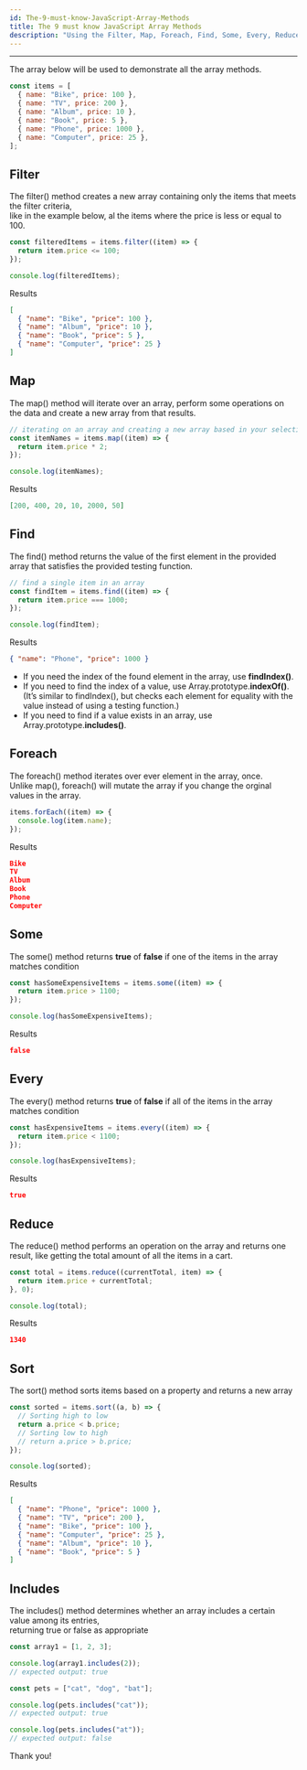 ```yaml
---
id: The-9-must-know-JavaScript-Array-Methods
title: The 9 must know JavaScript Array Methods
description: "Using the Filter, Map, Foreach, Find, Some, Every, Reduce, Sort and Includes array methods."
---
```


---

The array below will be used to demonstrate all the array methods.

```javascript
const items = [
  { name: "Bike", price: 100 },
  { name: "TV", price: 200 },
  { name: "Album", price: 10 },
  { name: "Book", price: 5 },
  { name: "Phone", price: 1000 },
  { name: "Computer", price: 25 },
];
```

## Filter

The filter() method creates a new array containing only the items that meets the filter criteria,  
like in the example below, al the items where the price is less or equal to 100.

```javascript
const filteredItems = items.filter((item) => {
  return item.price <= 100;
});

console.log(filteredItems);
```

Results

```json
[
  { "name": "Bike", "price": 100 },
  { "name": "Album", "price": 10 },
  { "name": "Book", "price": 5 },
  { "name": "Computer", "price": 25 }
]
```

## Map

The map() method will iterate over an array, perform some operations on the data and create a new array from that results.

```javascript
// iterating on an array and creating a new array based in your selection createria
const itemNames = items.map((item) => {
  return item.price * 2;
});

console.log(itemNames);
```

Results

```json
[200, 400, 20, 10, 2000, 50]
```

## Find

The find() method returns the value of the first element in the provided array that satisfies the provided testing function.

```javascript
// find a single item in an array
const findItem = items.find((item) => {
  return item.price === 1000;
});

console.log(findItem);
```

Results

```json
{ "name": "Phone", "price": 1000 }
```

- If you need the index of the found element in the array, use **findIndex()**.
- If you need to find the index of a value, use Array.prototype.**indexOf()**. (It’s similar to findIndex(), but checks each element for equality with the value instead of using a testing function.)
- If you need to find if a value exists in an array, use Array.prototype.**includes()**.

## Foreach

The foreach() method iterates over ever element in the array, once.  
Unlike map(), foreach() will mutate the array if you change the orginal values in the array.

```javascript
items.forEach((item) => {
  console.log(item.name);
});
```

Results

```json
Bike
TV
Album
Book
Phone
Computer
```

## Some

The some() method returns **true** of **false** if one of the items in the array matches condition

```javascript
const hasSomeExpensiveItems = items.some((item) => {
  return item.price > 1100;
});

console.log(hasSomeExpensiveItems);
```

Results

```json
false
```

## Every

The every() method returns **true** of **false** if all of the items in the array matches condition

```javascript
const hasExpensiveItems = items.every((item) => {
  return item.price < 1100;
});

console.log(hasExpensiveItems);
```

Results

```json
true
```

## Reduce

The reduce() method performs an operation on the array and returns one result,
like getting the total amount of all the items in a cart.

```javascript
const total = items.reduce((currentTotal, item) => {
  return item.price + currentTotal;
}, 0);

console.log(total);
```

Results

```json
1340
```

## Sort

The sort() method sorts items based on a property and returns a new array

```javascript
const sorted = items.sort((a, b) => {
  // Sorting high to low
  return a.price < b.price;
  // Sorting low to high
  // return a.price > b.price;
});

console.log(sorted);
```

Results

```json
[
  { "name": "Phone", "price": 1000 },
  { "name": "TV", "price": 200 },
  { "name": "Bike", "price": 100 },
  { "name": "Computer", "price": 25 },
  { "name": "Album", "price": 10 },
  { "name": "Book", "price": 5 }
]
```

## Includes

The includes() method determines whether an array includes a certain value among its entries,  
returning true or false as appropriate

```javascript
const array1 = [1, 2, 3];

console.log(array1.includes(2));
// expected output: true

const pets = ["cat", "dog", "bat"];

console.log(pets.includes("cat"));
// expected output: true

console.log(pets.includes("at"));
// expected output: false
```

Thank you!
